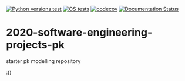 [![Python versions test](https://github.com/Adrian-Mag/Pharmakinetic_project/actions/workflows/python-versions.yml/badge.svg)](https://github.com/Adrian-Mag/Pharmakinetic_project/actions/workflows/python-versions.yml)
[![OS tests](https://github.com/Adrian-Mag/Pharmakinetic_project/actions/workflows/os-tests.yml/badge.svg)](https://github.com/Adrian-Mag/Pharmakinetic_project/actions/workflows/os-tests.yml)
[![codecov](https://codecov.io/gh/Adrian-Mag/Pharmakinetic_project/branch/main/graph/badge.svg?token=NNG4YNS1H3)](https://codecov.io/gh/Adrian-Mag/Pharmakinetic_project)
[![Documentation Status](https://readthedocs.org/projects/pharmacokinetic-modelling/badge/?version=latest)](https://pharmacokinetic-modelling.readthedocs.io/en/latest/?badge=latest)

# 2020-software-engineering-projects-pk
starter pk modelling repository

:))
